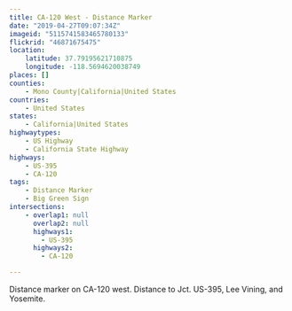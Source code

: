 ```yaml
---
title: CA-120 West - Distance Marker
date: "2019-04-27T09:07:34Z"
imageid: "5115741583465780133"
flickrid: "46871675475"
location:
    latitude: 37.79195621710875
    longitude: -118.5694620038749
places: []
counties:
    - Mono County|California|United States
countries:
    - United States
states:
    - California|United States
highwaytypes:
    - US Highway
    - California State Highway
highways:
    - US-395
    - CA-120
tags:
    - Distance Marker
    - Big Green Sign
intersections:
    - overlap1: null
      overlap2: null
      highways1:
        - US-395
      highways2:
        - CA-120

---
```

Distance marker on CA-120 west.  Distance to Jct. US-395, Lee Vining, and Yosemite.